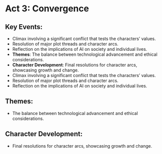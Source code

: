 # Act 3: Convergence

## Key Events:
- Climax involving a significant conflict that tests the characters’ values.
- Resolution of major plot threads and character arcs.
- Reflection on the implications of AI on society and individual lives.
- **Themes**: The balance between technological advancement and ethical considerations.
- **Character Development**: Final resolutions for character arcs, showcasing growth and change.
- Climax involving a significant conflict that tests the characters’ values.
- Resolution of major plot threads and character arcs.
- Reflection on the implications of AI on society and individual lives.

## Themes:
- The balance between technological advancement and ethical considerations.

## Character Development:
- Final resolutions for character arcs, showcasing growth and change.
